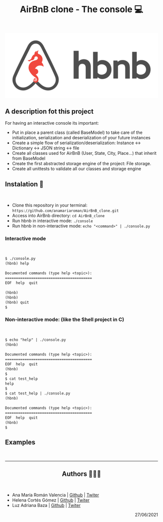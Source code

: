 <h1 align="center">AirBnB clone - The console 💻</h1> <br>

![HBNB](https://raw.githubusercontent.com/anamariaroman/AirBnB_clone/master/images/hbnb.png)

## A description fot this project
For having an interactive console its important:
* Put in place a parent class (called BaseModel) to take care of the initialization, serialization and deserialization of your future instances
* Create a simple flow of serialization/deserialization: Instance <-> Dictionary <-> JSON string <-> file
* Create all classes used for AirBnB (User, State, City, Place…) that inherit from BaseModel
* Create the first abstracted storage engine of the project: File storage.
* Create all unittests to validate all our classes and storage engine

<h2>Instalation 🔧</h2> <br>

- Clone this repository in your terminal: `https://github.com/anamariaroman/AirBnB_clone.git`
- Access into AirBnb directory: `cd AirBnB_clone`
- Run hbnb in interactive mode: `./console`
- Run hbnb in non-interactive mode: `echo "<command>" | ./console.py`

<h3>Interactive mode</h3> <br>

```
$ ./console.py
(hbnb) help

Documented commands (type help <topic>):
========================================
EOF  help  quit

(hbnb)
(hbnb)
(hbnb) quit
$
```
<h3>Non-interactive mode: (like the Shell project in C)</h3> <br>

```
$ echo "help" | ./console.py
(hbnb)

Documented commands (type help <topic>):
========================================
EOF  help  quit
(hbnb)
$
$ cat test_help
help
$
$ cat test_help | ./console.py
(hbnb)

Documented commands (type help <topic>):
========================================
EOF  help  quit
(hbnb)
$
```
<h2>Examples</h2> <br>

---

<h2 align="center">Authors 👩👩👩</h2> <br>

- Ana María Román Valencia | [Github](https://github.com/anamariaroman) | [Twiter](https://twitter.com/AnaMari77939013)
- Helena Cortés Gómez | [Github](https://github.com/helectron) | [Twiter](https://twitter.com/helectron)
- Luz Adriana Baza | [Github](https://github.com/luzbaza) | [Twiter](https://twitter.com/baza_luz)

<div dir="rtl">27/06/2021</div>
